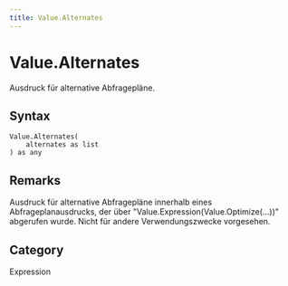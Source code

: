 ```yaml
---
title: Value.Alternates
---
```


# Value.Alternates


Ausdruck für alternative Abfragepläne.


## Syntax

```powerquery
Value.Alternates(
    alternates as list
) as any
```


## Remarks

Ausdruck für alternative Abfragepläne innerhalb eines Abfrageplanausdrucks, der über "Value.Expression(Value.Optimize(...))" abgerufen wurde. Nicht für andere Verwendungszwecke vorgesehen.



## Category
Expression
